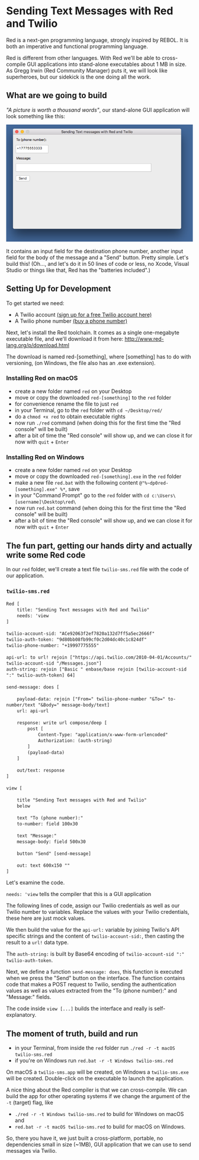 # Sending Text Messages with Red and Twilio

Red is a next-gen programming language, strongly inspired by REBOL. It is both an imperative and functional programming language. 

Red is different from other languages. With Red we'll be able to cross-compile GUI applications into stand-alone executables about 1 MB in size. 
As Gregg Irwin (Red Community Manager) puts it, we will look like superheroes, but our sidekick is the one doing all the work.

## What are we going to build

_"A picture is worth a thousand words"_, our stand-alone GUI application will look something like this:

![Red GUI](Sending%20Text%20Messages%20with%20Red%20and%20Twilio_1.png?raw=true "Sending Text Messages with Red and Twilio")

It contains an input field for the destination phone number, another input field for the body of the message and a "Send" button. Pretty simple. Let's build this! (Oh..., and let's do it in 50 lines of code or less, no Xcode, Visual Studio or things like that, Red has the "batteries included".)

## Setting Up for Development

To get started we need:
- A Twilio account [(sign up for a free Twilio account here)](https://www.twilio.com/try-twilio])
- A Twilio phone number [(buy a phone number)](https://www.twilio.com/console/phone-numbers/search)

Next, let's install the Red toolchain. It comes as a single one-megabyte executable file, and we'll download it from here: http://www.red-lang.org/p/download.html

The download is named red-[something], where [something] has to do with versioning, (on Windows, the file also has an .exe extension).

### Installing Red on macOS
- create a new folder named `red` on your Desktop
- move or copy the downloaded `red-[something]` to the `red` folder
- for convenience rename the file to just `red`
- in your Terminal, go to the `red` folder with `cd ~/Desktop/red/`
- do a `chmod +x red` to obtain executable rights
- now run `./red` command (when doing this for the first time the "Red console" will be built)
- after a bit of time the "Red console" will show up, and we can close it for now with `quit` + `Enter`


### Installing Red on Windows
- create a new folder named `red` on your Desktop
- move or copy the downloaded `red-[something].exe` in the `red` folder
- make a new file `red.bat` with the following content `@"%~dp0red-[something].exe" %*`, save
- in your "Command Prompt" go to the `red` folder with `cd c:\Users\[username]\Desktop\red\`
- now run `red.bat` command (when doing this for the first time the "Red console" will be built)
- after a bit of time the "Red console" will show up, and we can close it for now with `quit` + `Enter`

## The fun part, getting our hands dirty and actually write some Red code

In our `red` folder, we'll create a text file `twilio-sms.red` file with the code of our application.

### `twilio-sms.red`
```red
Red [
    title: "Sending Text messages with Red and Twilio"
    needs: 'view                          
]

twilio-account-sid: "ACe92063f2ef7820a132d7ff5a5ec2666f"
twilio-auth-token: "9d80bb08fb99cf0c2d04dc40c1c824df"
twilio-phone-number: "+19997775555"

api-url: to url! rejoin ["https://api.twilio.com/2010-04-01/Accounts/" twilio-account-sid "/Messages.json"]
auth-string: rejoin ["Basic " enbase/base rejoin [twilio-account-sid ":" twilio-auth-token] 64]

send-message: does [

    payload-data: rejoin ["From=" twilio-phone-number "&To=" to-number/text "&Body=" message-body/text]
    url: api-url

    response: write url compose/deep [
        post [
            Content-Type: "application/x-www-form-urlencoded"
            Authorization: (auth-string)
        ]
        (payload-data)
    ]

    out/text: response
]

view [ 

    title "Sending Text messages with Red and Twilio"
    below 

    text "To (phone number):" 
    to-number: field 100x30

    text "Message:" 
    message-body: field 500x30 

    button "Send" [send-message]

    out: text 600x150 ""                          
]

```

Let's examine the code.

`needs: 'view` tells the compiler that this is a GUI application 

The following lines of code, assign our Twilio credentials as well as our Twilio number to variables. Replace the values with your Twilio credentials, these here are just mock values.

We then build the value for the `api-url:` variable by joining Twilio's API specific strings and the content of `twilio-account-sid:`, then casting the result to a `url!` data type.

The `auth-string:` is built by Base64 encoding of `twilio-account-sid ":" twilio-auth-token`.

Next, we define a function `send-message: does`, this function is executed when we press the "Send" button on the interface. The function contains code that makes a POST request to Twilio, sending the authentication values as well as values extracted from the "To (phone number):" and "Message:" fields. 

The code inside `view [...]` builds the interface and really is self-explanatory.

## The moment of truth, build and run
- in your Terminal, from inside the `red` folder run `./red -r -t macOS twilio-sms.red`
- if you're on Windows run `red.bat -r -t Windows twilio-sms.red`

On macOS a `twilio-sms.app` will be created, on Windows a `twilio-sms.exe` will be created. Double-click on the executable to launch the application.

A nice thing about the Red compiler is that we can cross-compile. We can build the app for other operating systems if we change the argument of the `-t` (target) flag, like 
- `./red -r -t Windows twilio-sms.red` to build for Windows on macOS and 
- `red.bat -r -t macOS twilio-sms.red` to build for macOS on Windows.

So, there you have it, we just built a cross-platform, portable, no dependencies small in size (~1MB), GUI application that we can use to send messages via Twilio.



